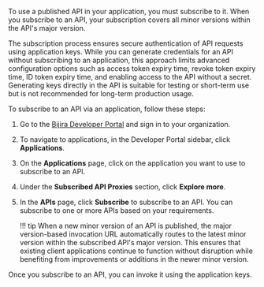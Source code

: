 To use a published API in your application, you must subscribe to it. When you subscribe to an API, your subscription covers all minor versions within the API's major version.

The subscription process ensures secure authentication of API requests using application keys. While you can generate credentials for an API without subscribing to an application, this approach limits advanced configuration options such as access token expiry time, revoke token expiry time, ID token expiry time, and enabling access to the API without a secret. Generating keys directly in the API is suitable for testing or short-term use but is not recommended for long-term production usage.

To subscribe to an API via an application, follow these steps:

1. Go to the [Bijira Developer Portal](https://devportal.bijira.dev) and sign in to your organization.

2. To navigate to applications, in the Developer Portal sidebar, click **Applications**.

3. On the **Applications** page, click on the application you want to use to subscribe to an API.

4. Under the **Subscribed API Proxies** section, click **Explore more**.

5. In the **APIs** page, click **Subscribe** to subscribe to an API. You can subscribe to one or more APIs based on your requirements.

    !!! tip
        When a new minor version of an API is published, the major version-based invocation URL automatically routes to the latest minor version within the subscribed API's major version. This ensures that existing client applications continue to function without disruption while benefiting from improvements or additions in the newer minor version.

Once you subscribe to an API, you can invoke it using the application keys.